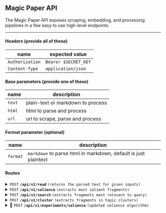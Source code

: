 ## Magic Paper API

The Magic Paper API exposes scraping, embedding, and processing pipelines in a
few easy to use high-level endpoints.

------------------------------------------------------------------------------------------

#### Headers (provide all of these)

| name      |  expected value |
|-----------|-----------|
| `Authorization`   | `Bearer $SECRET_KEY` |
| `Content-Type`    |  `application/json`  | 

#### Base parameters (provide one of these)

| name      | description |
|-----------|-----------|
| `text`    |  plain-text or markdown to process  |
| `html`    |  html to parse and process  |
| `url`     |  url to scrape, parse and process  |

#### Format parameter (optional)

| name      | description |
|-----------|-----------|
| `format`    |  `markdown` to parse html in markdown, default is just plaintext  |

#### Routes

<details>
 <summary><code>POST</code> <code><b>/api/v1/read</b></code> <code>(returns the parsed text for given inputs)</code></summary>

##### Parameters

> No additional parameters

##### Example Response

> ```json
> {
>     "title": "Markdown Article",
>     "text": "# Hello World\n"
> }
> ```

##### Example CURL

> ```sh
> curl -X POST \
>   -d '{"url": "http://blog.mattneary.com/worse-is-better"}' \
>   -H 'Content-Type: application/json' \
>   -H 'Authorization: Bearer sk-0000-0000-0000' \
>   http://alpha.magicpaper.ai/api/v1/read
> ```

</details>

<details>
 <summary><code>POST</code> <code><b>/api/v1/salience</b></code> <code>(extracts most salient fragments)</code></summary>

##### Parameters

> | name      |  type     | data type               | description                                                           |
> |-----------|-----------|-------------------------|----------------------------|
> | `limit`     |  optional | integer   | the max number of fragments to return |


##### Example Response

> ```json
> {
>     "sentences": [
>         {
>             "sentence": "The quick brown fox jumped over the lazy dog.",
>             "interval": [0, 45],
>             "score": 1.0
>         }
>     ]
> }
> ```

##### Example CURL

> ```sh
> curl -X POST \
>   -d '{"url": "http://blog.mattneary.com/worse-is-better"}' \
>   -H 'Content-Type: application/json' \
>   -H 'Authorization: Bearer sk-0000-0000-0000' \
>   http://alpha.magicpaper.ai/api/v1/salience
> ```

</details>

<details>
 <summary><code>POST</code> <code><b>/api/v1/search</b></code> <code>(extracts fragments most relevant to query)</code></summary>

##### Parameters

> | name      |  type     | data type               | description                                                           |
> |-----------|-----------|-------------------------|----------------------------|
> | `query`     |  required | string or array of strings   | strings to compare text against |
> | `limit`     |  optional | integer   | the max number of fragments to return |
> | `method`     |  optional | `avg` or `min`   | methodology to use in comparing against array of queries |


##### Example Response

> ```json
> {
>     "sentences": [
>         {
>             "sentence": "The quick brown fox jumped over the lazy dog.",
>             "interval": [0, 45],
>             "score": 1.0
>         }
>     ]
> }
> ```

##### Example CURL

> ```sh
> curl -X POST \
>   -d "{\"text\": \"$ARTICLE_TEXT\", \"query\": \"history of technology\"}" \
>   -H 'Content-Type: application/json' \
>   -H 'Authorization: Bearer sk-0000-0000-0000' \
>   http://alpha.magicpaper.ai/api/v1/search
> ```

</details>

<details>
 <summary><code>POST</code> <code><b>/api/v1/cluster</b></code> <code>(extracts fragments in topic clusters)</code></summary>

##### Parameters

> | name      |  type     | data type               | description                                                           |
> |-----------|-----------|-------------------------|----------------------------|
> | `limit`     |  optional | integer   | the max number of clusters to return (default 4) |


##### Example Response

> ```json
> {
>     "clusters": [
>         {
>             "sentences": ["The quick brown fox jumped over the lazy dog."],
>             "intervals": [[0, 45]],
>             "hue": 0.0
>         }
>     ]
> }
> ```

##### Example CURL

> ```sh
> curl -X POST \
>   -d "{\"url\": \"$url\", \"limit\": 2}" \
>   -H 'Content-Type: application/json' \
>   -H 'Authorization: Bearer sk-0000-0000-0000' \
>   http://alpha.magicpaper.ai/api/v1/cluster
> ```

</details>

<details>
 <summary>🧪 <code>POST</code> <code><b>/api/v1/experiments/salience</b></code> <code>(updated salience algorithm)</code></summary>

##### Parameters

> | name      |  type     | data type               | description                                                           |
> |-----------|-----------|-------------------------|----------------------------|
> | `limit`     |  optional | integer   | the max number of fragments to return (default 5) |
> | `temperature`     |  optional | float   | higher temperature has more breadth, lower more depth |


##### Example Response

> ```json
> {
>   "prompt": "The following are key excerpts from a text. Some context will be missing, so do not assume that these excerpts are a complete representation of the orgiinal text. If the text is well-known, use the chosen excerpts to produce a summary. Otherwise, based on the excerpts and title, do your best to summarize the original text. Your response should be written like a summary of the text, with no mention of excerpts.\n\n\n## Title\nWorse Is Better\n\n## Author(s)\nNone\n\n## Excerpts\n- And it’s possible to design systems with the big picture in mind.\n- The most important problem in system design is making sure it will evolve effectively, and it’s as much a social problem as a technical one.\n\n## Summary",
>   "sentences": [
>     {
>       "block": 10,
>       "range": [
>         4284,
>         4349
>       ],
>       "sentence": "And it’s possible to design systems with the big picture in mind."
>     },
>     {
>       "block": 12,
>       "range": [
>         4993,
>         5133
>       ],
>       "sentence": "The most important problem in system design is making sure it will evolve effectively, and it’s as much a social problem as a technical one."
>     }
>   ]
> }
> ```

##### Example CURL

> ```sh
> curl -X POST \
>   -d '{"url": "http://blog.mattneary.com/worse-is-better", "limit": 2, "temperature": 0}' \
>   -H 'Content-Type: application/json' \
>   -H 'Authorization: Bearer sk-0000-0000-0000' \
>   http://alpha.magicpaper.ai/api/v1/experiments/salience
> ```

</details>
